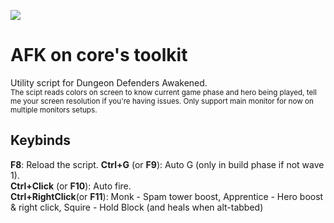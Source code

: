 
![](https://i.imgur.com/oZ3gHmt.png)
# AFK on core's toolkit  
Utility script for Dungeon Defenders Awakened.  
<sub>The scipt reads colors on screen to know current game phase and hero being played, tell me your screen resolution if you're having issues. Only support main monitor for now on multiple monitors setups.</sub>
## Keybinds
**F8**: Reload the script. 
**Ctrl+G** (or **F9**): Auto G (only in build phase if not wave 1).  
**Ctrl+Click** (or **F10**): Auto fire.  
**Ctrl+RightClick**(or **F11**): Monk - Spam tower boost, Apprentice - Hero boost & right click, Squire - Hold Block (and heals when alt-tabbed)
